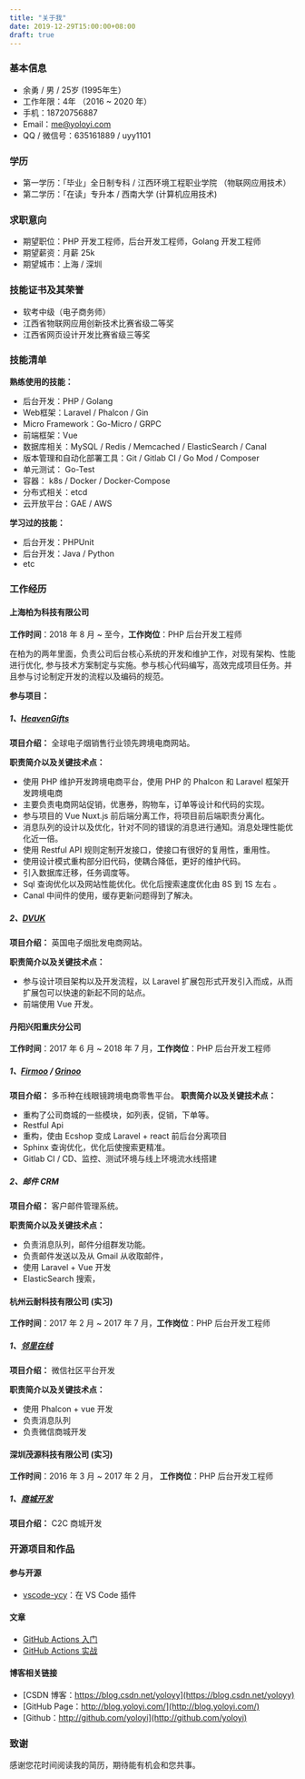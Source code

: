 ```yaml
---
title: "关于我"
date: 2019-12-29T15:00:00+08:00
draft: true
---
```


### 基本信息
 - 余勇 / 男 / 25岁 (1995年生）
 - 工作年限：4年 （2016 ~ 2020 年）
 - 手机：18720756887
 - Email：me@yoloyi.com
 - QQ / 微信号：635161889 / uyy1101
 
### 学历
- 第一学历：「毕业」全日制专科 / 江西环境工程职业学院 （物联网应用技术）
- 第二学历：「在读」专升本 / 西南大学 (计算机应用技术)
 
### 求职意向

- 期望职位：PHP 开发工程师，后台开发工程师，Golang 开发工程师
- 期望薪资：月薪 25k
- 期望城市：上海 / 深圳

 
### 技能证书及其荣誉
- 软考中级（电子商务师）  
- 江西省物联网应用创新技术比赛省级二等奖
- 江西省网页设计开发比赛省级三等奖

### 技能清单

**熟练使用的技能：**
- 后台开发：PHP / Golang
- Web框架：Laravel / Phalcon / Gin
- Micro Framework：Go-Micro / GRPC
- 前端框架：Vue
- 数据库相关：MySQL / Redis / Memcached / ElasticSearch / Canal
- 版本管理和自动化部署工具：Git / Gitlab CI / Go Mod / Composer
- 单元测试： Go-Test
- 容器： k8s / Docker / Docker-Compose
- 分布式相关：etcd 
- 云开放平台：GAE / AWS 

**学习过的技能：**
- 后台开发：PHPUnit
- 后台开发：Java / Python
- etc
 
### 工作经历

#### 上海柏为科技有限公司

**工作时间**：2018 年 8 月 ~ 至今，**工作岗位**：PHP 后台开发工程师

在柏为的两年里面，负责公司后台核心系统的开发和维护工作，对现有架构、性能进行优化, 参与技术方案制定与实施。参与核心代码编写，高效完成项目任务。并且参与讨论制定开发的流程以及编码的规范。

**参与项目：**
##### 1、[HeavenGifts](www.heavengifts.com)

**项目介绍：** 全球电子烟销售行业领先跨境电商网站。

**职责简介以及关键技术点：**
- 使用 PHP 维护开发跨境电商平台，使用 PHP 的 Phalcon 和 Laravel 框架开发跨境电商
- 主要负责电商网站促销，优惠券，购物车，订单等设计和代码的实现。
- 参与项目的 Vue Nuxt.js 前后端分离工作，将项目前后端职责分离化。
- 消息队列的设计以及优化，针对不同的错误的消息进行通知。消息处理性能优化近一倍。
- 使用 Restful API 规则定制开发接口，使接口有很好的复用性，重用性。
- 使用设计模式重构部分旧代码，使耦合降低，更好的维护代码。
- 引入数据库迁移，任务调度等。
- Sql 查询优化以及网站性能优化。优化后搜索速度优化由 8S 到 1S 左右 。
- Canal 中间件的使用，缓存更新问题得到了解决。

##### 2、[DVUK](www.deepvaping.com)

**项目介绍：** 英国电子烟批发电商网站。

**职责简介以及关键技术点：**
- 参与设计项目架构以及开发流程，以 Laravel 扩展包形式开发引入而成，从而扩展包可以快速的新起不同的站点。
- 前端使用 Vue 开发。

#### 丹阳兴阳重庆分公司

**工作时间**：2017 年 6 月 ~ 2018 年 7 月，**工作岗位**：PHP 后台开发工程师

##### 1、[Firmoo](www.firmoo.com) / [Grinoo](www.grinoo.com)

**项目介绍：** 多币种在线眼镜跨境电商零售平台。
**职责简介以及关键技术点：**
- 重构了公司商城的一些模块，如列表，促销，下单等。
- Restful Api
- 重构，使由 Ecshop 变成 Laravel + react 前后台分离项目
- Sphinx 查询优化，优化后使搜索更精准。
- Gitlab CI / CD、监控、测试环境与线上环境流水线搭建

##### 2、邮件 CRM
**项目介绍：** 客户邮件管理系统。

**职责简介以及关键技术点：**

- 负责消息队列，邮件分组群发功能。
- 负责邮件发送以及从 Gmail 从收取邮件，
- 使用 Laravel + Vue 开发
- ElasticSearch 搜索，


#### 杭州云耐科技有限公司  (实习)

**工作时间**：2017 年 2 月 ~ 2017 年 7 月，**工作岗位**：PHP 后台开发工程师

##### 1、[邻里在线](微信公众号开发)

**项目介绍：** 微信社区平台开发

**职责简介以及关键技术点：**

- 使用 Phalcon + vue 开发
- 负责消息队列
- 负责微信商城开发

#### 深圳茂源科技有限公司 (实习)

**工作时间**：2016 年 3 月 ~ 2017 年 2 月，
**工作岗位**：PHP 后台开发工程师

##### 1、[商城开发]()
**项目介绍：** C2C 商城开发


### 开源项目和作品

#### 参与开源
 - [vscode-ycy](https://github.com/formulahendry/vscode-ycy)：在 VS Code 插件
 
#### 文章
- [GitHub Actions 入门](https://juejin.im/post/5e0af0bef265da5d4b6ccc63)
- [GitHub Actions 实战](https://juejin.im/post/5e0d9f61f265da5d0d435a24)

#### 博客相关链接
- [CSDN 博客：https://blog.csdn.net/yoloyy](https://blog.csdn.net/yoloyy)
- [GitHub Page：http://blog.yoloyi.com/](http://blog.yoloyi.com/)
- [Github：http://github.com/yoloyi](http://github.com/yoloyi)

### 致谢
感谢您花时间阅读我的简历，期待能有机会和您共事。